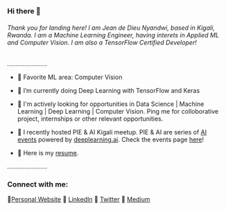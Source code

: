 ### Hi there 👋

###### *Thank you for landing here! I am Jean de Dieu Nyandwi, based in Kigali, Rwanda. I am a Machine Learning Engineer, having interets in Applied ML and Computer Vision. I am also a TensorFlow Certified Developer!*


 *.......................*
 

<!--
**Nyandwi/nyandwi** is a ✨ _special_ ✨ repository because its `README.md` (this file) appears on your GitHub profile.

- Title: Data Science Intern, [VIEBEG Medical](https://www.viebeg.com/en/)
- Location: Kigali, Rwanda
- Education: BE, University of Rwanda
- Favorite ML area: Computer Vision


Here are some ideas to get you started:

- 🔭 I’m currently working on ...
- 🌱 I’m currently learning ...
- 👯 I’m looking to collaborate on ...
- 🤔 I’m looking for help with ...
- 💬 Ask me about ...
- 📫 How to reach me: ...
- 😄 Pronouns: ...
- ⚡ Fun fact: ...
- 🔭 I’m currently doing Data Science Internship at [VIEBEG Medical]
-->

- 🔭 Favorite ML area: Computer Vision

- 🌱 I’m currently doing Deep Learning with TensorFlow and Keras

- 🌟 I'm actively looking for opportunities in Data Science | Machine Learning | Deep Learning | Computer Vision. Ping me for colloborative project, internships or other relevant opportunities. 

- 🎤 I recently hosted PIE & AI Kigali meetup. PIE & AI are series of [AI events](https://www.deeplearning.ai/events/) powered by [deeplearning.ai](https://www.DeepLearning.AI). Check the events page [here](https://jeande.tech/events)!

- 🔖 Here is my [resume](https://github.com/Nyandwi/nyandwi/blob/main/Jean%20de%20Dieu%20Nyandwi%20Resume.pdf).



 *.......................*
 
 

### Connect with me:

:link:[Personal Website](https://jeande.tech)  :link: [LinkedIn](https://www.linkedin.com/in/nyandwi/)  :link: [Twitter](https://twitter.com/Jeande_d)  :link: [Medium](https://jeande.medium.com)


<!--
### Quick Facts
- :basketball: I love playing Basketball 
- In my community, I am ac
-->

